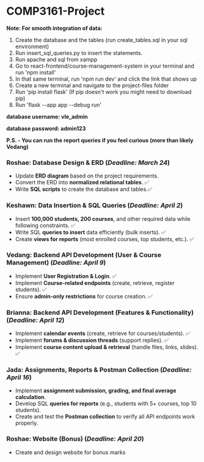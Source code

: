 # COMP3161-Project

**Note: For smooth integration of data:**
1. Create the database and the tables (run create_tables.sql in your sql environment)
2. Run insert_sql_queries.py to insert the statements. 
3. Run apache and sql from xampp
4. Go to react-frontend/course-management-system in your terminal and run 'npm install'
5. In that same terminal, run 'npm run dev' and click the link that shows up
6. Create a new terminal and navigate to the project-files folder
7. Run 'pip install flask' (If pip doesn't work you might need to download pip)
8. Run 'flask --app app --debug run'



**database username: vle_admin**

**database password: admin123**

**P.S. - You can run the report queries if you feel curious (more than likely Vedang)**

### **Roshae: Database Design & ERD (*Deadline: March 24*)**

- Update **ERD diagram** based on the project requirements.
- Convert the ERD into **normalized relational tables**. ✅
- Write **SQL scripts** to create the database and tables.✅

### **Keshawn: Data Insertion & SQL Queries (*Deadline: April 2*)**

- Insert **100,000 students, 200 courses**, and other required data while following constraints. ✅
- Write SQL **queries to insert** data efficiently (bulk inserts). ✅
- Create **views for reports** (most enrolled courses, top students, etc.). ✅

### **Vedang: Backend API Development (User & Course Management) (*Deadline: April 9*)**

- Implement **User Registration & Login**. ✅
- Implement **Course-related endpoints** (create, retrieve, register students). ✅
- Ensure **admin-only restrictions** for course creation. ✅

### **Brianna: Backend API Development (Features & Functionality) (*Deadline: April 12*)**

- Implement **calendar events** (create, retrieve for courses/students). ✅
- Implement **forums & discussion threads** (support replies). ✅
- Implement **course content upload & retrieval** (handle files, links, slides). ✅

### **Jada: Assignments, Reports & Postman Collection (*Deadline: April 16*)**

- Implement **assignment submission, grading, and final average calculation**.
- Develop SQL **queries for reports** (e.g., students with 5+ courses, top 10 students).
- Create and test the **Postman collection** to verify all API endpoints work properly.

### **Roshae: Website (Bonus) (*Deadline: April 20*)**
- Create and design website for bonus marks  
